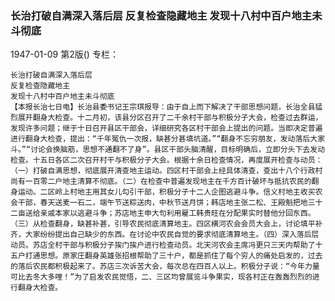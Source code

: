 ### 长治打破自满深入落后层  反复检查隐藏地主  发现十八村中百户地主未斗彻底

1947-01-09
第2版()
专栏：

    长治打破自满深入落后层
    反复检查隐藏地主
    发现十八村中百户地主未斗彻底
    【本报长治七日电】长治县委书记王宗琪报导：由于自上而下解决了干部思想问题，长治全县猛烈展开翻身大检查。十二月初，该县分区召开了二千余村干部与积极分子大会，检查过去群运，发现许多问题；继于十日召开县区干部会，详细研究各区村干部会上提出的问题。当即决定普遍进行翻身大检查，提出：“千年冤仇一次报，缺甚分甚填坑道。”“翻身不忘穷朋友，发动落后大家斗。”“讨论会换脑筋，思想不通翻不了身”。县区干部头脑清醒，目标明确后，立即分头下去发动检查。十五日各区二次召开村干与积极分子大会。根据十余日检查情况，再度展开检查与动员：（一）打破自满思想，彻底展开清查地主运动。四区村干部会上经具体清查，查出十八个行政村尚有一百零二户地主清算不彻底。（二）在检查中普遍发现地主在千方百计破坏与抵抗农民的翻身运动。二区岭上村地主用其女儿勾引干部，积极分子十二人企图逃避斗争。信义村地主收买农会干部，春天送麦一石二，端午节送粽送肉，中秋节送月饼；韩店地主张二松、王殿魁把地三十二亩送给亲戚本家以逃避斗争；苏店地主申大句利用雇工韩贵旺在分配果实时替他分回东西。（三）从检查翻身，缺甚补甚，引导农民彻底清算地主。四区横河农会会员大会上，讨论填平补齐，大家纷纷提出自己缺少的东西。在讨论中农民自觉的要求彻底清算地主。（四）深入落后层动员。苏店全村干部与积极分子挨门挨户进行检查动员。北天河农会主席冯更只三天内帮助了十五户打通思想。原家庄翻身英雄张招根帮助了三十户，都是抓住了每个穷人的痛处启发的，过去的落后农民都积极起来了。苏店三次诉苦大会，每次总在四百人以上。积极分子说：“今年力量可比去冬大多哩！”为了启发农民觉悟，二、三区均曾展览斗争果实，现各村正在轰轰烈烈的进行翻身大检查。
